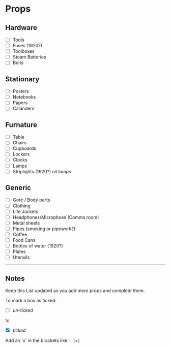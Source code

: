 # Props
## Hardware
- [ ] Tools
- [ ] Fuses (1920?)
- [ ] Toolboxes
- [ ] Steam Batteries
- [ ] Bolts
## Stationary
- [ ] Posters
- [ ] Notebooks
- [ ] Papers
- [ ] Calanders
## Furnature
- [ ] Table
- [ ] Chairs
- [ ] Cupboards
- [ ] Lockers
- [ ] Clocks
- [ ] Lamps
- [ ] Striplights (1920?) _oil lamps_
## Generic
- [ ] Gore / Body parts
- [ ] Clothing
- [ ] Life Jackets
- [ ] Headphones/Microphoes (Comms room)
- [ ] Metal sheets
- [ ] Pipes (smoking or pipework?)
- [ ] Coffee
- [ ] Food Cans
- [ ] Bottles of water (1920?)
- [ ] Plates
- [ ] Utensils

---

## Notes
 Keep this List updated as you add more props and complete them.

 To mark a box as ticked:

- [ ] _un-ticked_

to

- [x] _ticked_

Add an 'x' in the brackets like `- [x]`
